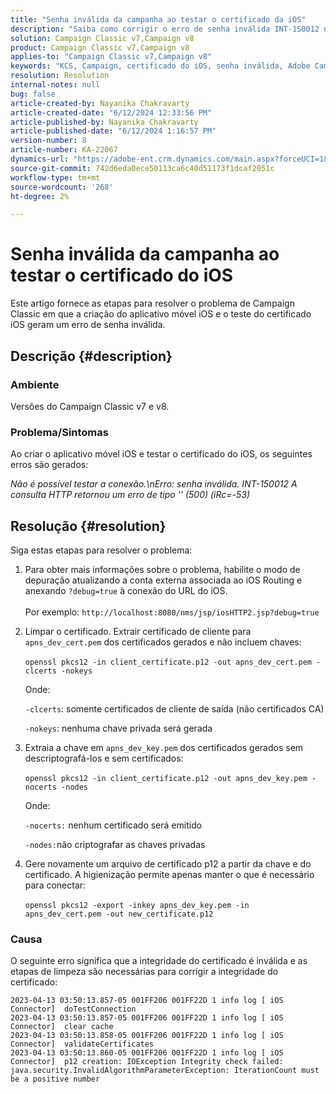 ```yaml
---
title: "Senha inválida da campanha ao testar o certificado da iOS"
description: "Saiba como corrigir o erro de senha inválida INT-150012 no Campaign Classic ao tentar criar o aplicativo móvel iOS e testar o certificado do iOS."
solution: Campaign Classic v7,Campaign v8
product: Campaign Classic v7,Campaign v8
applies-to: "Campaign Classic v7,Campaign v8"
keywords: "KCS, Campaign, certificado do iOS, senha inválida, Adobe Campaign Classic v7, ACC v7, Adobe Campaign Classic v8, ACC v8 "
resolution: Resolution
internal-notes: null
bug: false
article-created-by: Nayanika Chakravarty
article-created-date: "6/12/2024 12:33:56 PM"
article-published-by: Nayanika Chakravarty
article-published-date: "6/12/2024 1:16:57 PM"
version-number: 8
article-number: KA-22067
dynamics-url: "https://adobe-ent.crm.dynamics.com/main.aspx?forceUCI=1&pagetype=entityrecord&etn=knowledgearticle&id=83a5b606-b828-ef11-840b-6045bd0065b6"
source-git-commit: 742d6eda0ece50113ca6c40d51173f1dcaf2051c
workflow-type: tm+mt
source-wordcount: '268'
ht-degree: 2%

---
```


# Senha inválida da campanha ao testar o certificado do iOS


Este artigo fornece as etapas para resolver o problema de Campaign Classic em que a criação do aplicativo móvel iOS e o teste do certificado iOS geram um erro de senha inválida.

## Descrição {#description}


### <b>Ambiente</b>

Versões do Campaign Classic v7 e v8.

### <b>Problema/Sintomas</b>

Ao criar o aplicativo móvel iOS e testar o certificado do iOS, os seguintes erros são gerados:

*Não é possível testar a conexão.\nErro: senha inválida. INT-150012 A consulta HTTP retornou um erro de tipo &#39;&#39; (500) (iRc=-53)*


## Resolução {#resolution}


Siga estas etapas para resolver o problema:

1. Para obter mais informações sobre o problema, habilite o modo de depuração atualizando a conta externa associada ao iOS Routing e anexando `?debug=true` à conexão do URL do iOS. <br>\
   Por exemplo: `http://localhost:8080/nms/jsp/iosHTTP2.jsp?debug=true`
2. Limpar o certificado. Extrair certificado de cliente para `apns_dev_cert.pem` dos certificados gerados e não incluem chaves:<br>\
   `openssl pkcs12 -in client_certificate.p12 -out apns_dev_cert.pem -clcerts -nokeys`

   Onde:

   `-clcerts`: somente certificados de cliente de saída (não certificados CA)

   `-nokeys`: nenhuma chave privada será gerada
3. Extraia a chave em `apns_dev_key.pem` dos certificados gerados sem descriptografá-los e sem certificados:<br>\
   `openssl pkcs12 -in client_certificate.p12 -out apns_dev_key.pem -nocerts -nodes`

   Onde:

   `-nocerts:` nenhum certificado será emitido

   `-nodes:`não criptografar as chaves privadas
4. Gere novamente um arquivo de certificado p12 a partir da chave e do certificado. A higienização permite apenas manter o que é necessário para conectar:<br>\
   `openssl pkcs12 -export -inkey apns_dev_key.pem -in apns_dev_cert.pem -out new_certificate.p12`


### Causa

O seguinte erro significa que a integridade do certificado é inválida e as etapas de limpeza são necessárias para corrigir a integridade do certificado:


```
2023-04-13 03:50:13.857-05 001FF206 001FF22D 1 info log [ iOS Connector]  doTestConnection
2023-04-13 03:50:13.857-05 001FF206 001FF22D 1 info log [ iOS Connector]  clear cache
2023-04-13 03:50:13.858-05 001FF206 001FF22D 1 info log [ iOS Connector]  validateCertificates
2023-04-13 03:50:13.860-05 001FF206 001FF22D 1 info log [ iOS Connector]  p12 creation: IOException Integrity check failed:
java.security.InvalidAlgorithmParameterException: IterationCount must be a positive number
```

